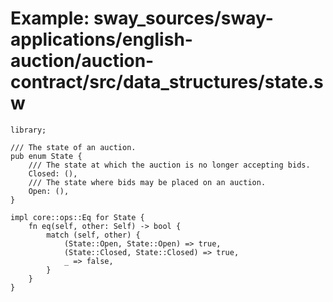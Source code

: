 # Example: sway_sources/sway-applications/english-auction/auction-contract/src/data_structures/state.sw

```sway
library;

/// The state of an auction.
pub enum State {
    /// The state at which the auction is no longer accepting bids.
    Closed: (),
    /// The state where bids may be placed on an auction.
    Open: (),
}

impl core::ops::Eq for State {
    fn eq(self, other: Self) -> bool {
        match (self, other) {
            (State::Open, State::Open) => true,
            (State::Closed, State::Closed) => true,
            _ => false,
        }
    }
}

```
